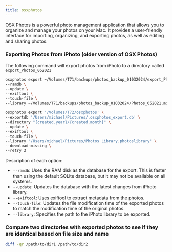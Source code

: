 ```yaml
---
title: osxphotos
---
```


OSX Photos is a powerful photo management application that allows you to organize and manage your photos on your Mac. It provides a user-friendly interface for importing, organizing, and exporting photos, as well as editing and sharing photos.

### Exporting Photos from iPhoto (older version of OSX Photos)

The following command will export photos from iPhoto to a directory called `export_Photos_052021`

```bash
osxphotos export ~/Volumes/T71/backups/photos_backup_01032024/export_Photos_052021 \
--ramdb \
--update \
--exiftool \
--touch-file \
--library ~/Volumes/T71/backups/photos_backup_01032024/Photos_052021.migratedphotolibrary
```

```bash
osxphotos export '/Volumes/T72/osxphotos' \
--exportdb '/Users/michael/Pictures/.osxphotos_export.db' \
--directory "{created.year}/{created.month}" \
--update \
--exiftool \
--touch-file \
--library '/Users/michael/Pictures/Photos Library.photoslibrary' \
--download-missing \
--retry 3
```

Description of each option:

- `--ramdb`: Uses the RAM disk as the database for the export. This is faster than using the default SQLite database, but it may not be available on all systems.
- `--update`: Updates the database with the latest changes from iPhoto library.
- `--exiftool`: Uses exiftool to extract metadata from the photos.
- `--touch-file`: Updates the file modification time of the exported photos to match the modification time of the original photos.
- `--library`: Specifies the path to the iPhoto library to be exported.


### Compare two directories with exported photos to see if they are identical based on file size and name

```bash
diff -qr /path/to/dir1 /path/to/dir2
```
